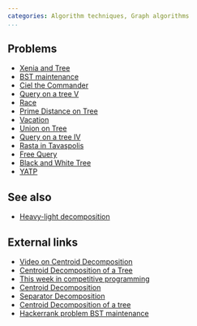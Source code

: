 ```yaml
---
categories: Algorithm techniques, Graph algorithms
...
```


## Problems
- [Xenia and Tree](http://codeforces.com/contest/342/problem/E)
- [BST maintenance](https://www.hackerrank.com/challenges/bst-maintenance)
- [Ciel the Commander](http://codeforces.com/contest/321/problem/C)
- [Query on a tree V](http://www.spoj.com/problems/QTREE5/)
- [Race](http://www.ioi2011.or.th/hsc/tasks/EN/race.pdf)
- [Prime Distance on Tree](https://www.codechef.com/problems/PRIMEDST)
- [Vacation](https://www.codechef.com/problems/TESTERS)
- [Union on Tree](https://www.codechef.com/problems/BTREE)
- [Query on a tree IV](http://www.spoj.com/problems/QTREE4/)
- [Rasta in Tavaspolis](https://www.hackerearth.com/problem/algorithm/rasta-in-tavaspolis/description/)
- [Free Query](http://codeforces.com/gym/100570/problem/F)
- [Black and White Tree](https://www.codechef.com/problems/GERALD2)
- [YATP](https://open.kattis.com/problems/yatp)

## See also
- [Heavy-light decomposition]()

## External links
- [Video on Centroid Decomposition](https://www.youtube.com/watch?v=2izuGA8T8IE)
- [Centroid Decomposition of a Tree](https://threads-iiith.quora.com/Centroid-Decomposition-of-a-Tree)
- [This week in competitive programming](http://petr-mitrichev.blogspot.com/2015/03/this-week-in-competitive-programming_22.html)
- [Centroid Decomposition](http://www.ugrad.cs.ubc.ca/~cs490/2014W2/pdf/jason.pdf)
- [Separator Decomposition](https://courses.csail.mit.edu/6.897/spring05/lec/lec16.pdf)
- [Centroid Decomposition of a tree](http://codeforces.com/blog/entry/10533)
- [Hackerrank problem BST maintenance](http://codeforces.com/blog/entry/12982)


